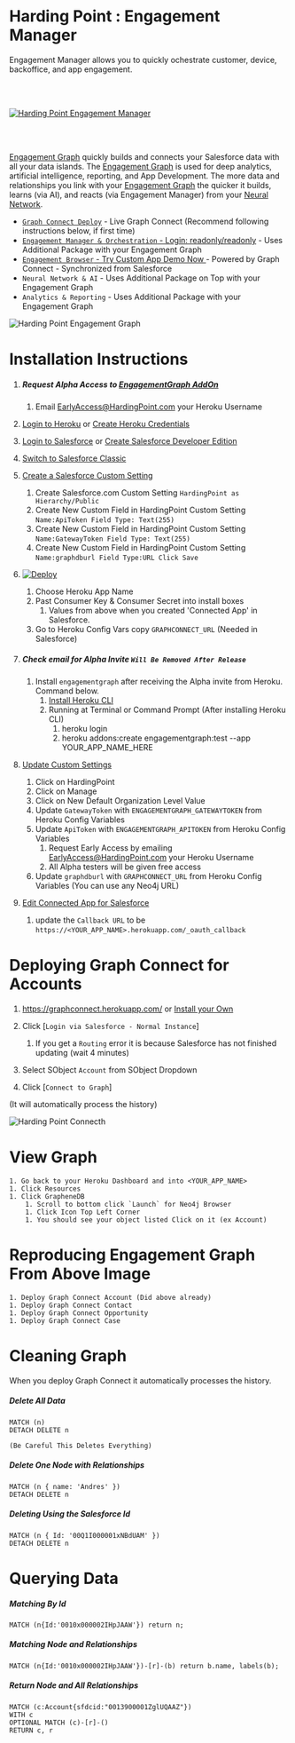 # Harding Point : Engagement Manager
 
Engagement Manager allows you to quickly ochestrate customer, device, backoffice, and app engagement. 

<BR/>
<BR/>

[![Harding Point Engagement Manager](https://static.wixstatic.com/media/983560_c5c91d5d1280442180cb1cce09d1368e~mv2_d_2840_1450_s_2.png/v1/fill/w_2120,h_1000,al_c,usm_0.66_1.00_0.01/983560_c5c91d5d1280442180cb1cce09d1368e~mv2_d_2840_1450_s_2.png)](http://engage.hardingpoint.com/)


<BR/><BR/>

[Engagement Graph](http://www.HardingPoint.com) quickly builds and connects your Salesforce data with all your data 
islands.  The [Engagement Graph](http://www.HardingPoint.com) is used for deep analytics, artificial intelligence, 
reporting, and App Development. The more data and relationships you link with your [Engagement Graph](http://www.HardingPoint.com) 
the quicker it builds, learns (via AI), and reacts (via Engagement Manager) from your [Neural Network](http://www.HardingPoint.com).

* [`Graph Connect Deploy`](https://graphconnect.herokuapp.com/) - Live Graph Connect  (Recommend following instructions below, if first time)
* [`Engagement Manager & Orchestration` - Login: readonly/readonly](http://engage.hardingpoint.com/) - Uses Additional Package with your Engagement Graph
* [`Engagement Browser` - Try Custom App Demo Now ](https://engagementbrowser.herokuapp.com/?neoid=0011I000003ExJzQAK) - Powered by Graph Connect - Synchronized from Salesforce
* `Neural Network & AI` - Uses Additional Package on Top with your Engagement Graph
* `Analytics & Reporting` - Uses Additional Package with your Engagement Graph


![Harding Point Engagement Graph](https://static.wixstatic.com/media/983560_7563ad3d347646e1a792e19a2c14e44c~mv2_d_2754_1836_s_2.png/v1/fill/w_1545,h_1030,al_c,usm_0.66_1.00_0.01/983560_7563ad3d347646e1a792e19a2c14e44c~mv2_d_2754_1836_s_2.png "Harding Point Graph Connect")


# Installation Instructions

1. ##### Request Alpha Access to [EngagementGraph AddOn](https://elements.heroku.com/addons/engagementgraph)
    1. Email EarlyAccess@HardingPoint.com your Heroku Username

1. <a href="https://id.heroku.com/login" target="_new">Login to Heroku</a> or <a href="https://signup.heroku.com" target="_new">Create Heroku Credentials</a>

1. <a href="https://login.salesforce.com" target="_new">Login to Salesforce</a> or <a href="https://developer.salesforce.com/signup" target="_new">Create Salesforce Developer Edition</a>

1. <a href="https://login.salesforce.com/lightning/switcher?destination=classic" target="_new">Switch to Salesforce Classic</a>
        
1. <a href="https://login.salesforce.com/setup/ui/listCustomSettings.apexp" target="_new">Create a Salesforce Custom Setting</a>
    1. Create Salesforce.com Custom Setting `HardingPoint as Hierarchy/Public`
    1. Create New Custom Field in HardingPoint Custom Setting `Name:ApiToken Field Type: Text(255)`
    1. Create New Custom Field in HardingPoint Custom Setting `Name:GatewayToken Field Type: Text(255)`
    1. Create New Custom Field in HardingPoint Custom Setting `Name:graphdburl Field Type:URL Click Save`
    <!-- 1. Create New Custom Field in HardingPoint Custom Setting `Name:APIURL Field Type: URL` -->

1. [![Deploy](https://www.herokucdn.com/deploy/button.svg)](https://heroku.com/deploy)

    1. Choose Heroku App Name
    1. Past Consumer Key & Consumer Secret into install boxes
        1. Values from above when you created 'Connected App' in Salesforce.
    1. Go to Heroku Config Vars copy `GRAPHCONNECT_URL`  (Needed in Salesforce)

1. ##### Check email for Alpha Invite `Will Be Removed After Release`
    1. Install `engagementgraph` after receiving the Alpha invite from Heroku.  Command below.
        1. [Install Heroku CLI](https://devcenter.heroku.com/articles/heroku-cli#download-and-install)
        1. Running at Terminal or Command Prompt (After installing Heroku CLI)
            1. heroku login
            1. heroku addons:create engagementgraph:test --app YOUR_APP_NAME_HERE

1. <a href="https://login.salesforce.com/setup/ui/listCustomSettings.apexp" target="_new">Update Custom Settings</a>
    1. Click on HardingPoint
    1. Click on Manage
    1. Click on New Default Organization Level Value
    1. Update `GatewayToken` with `ENGAGEMENTGRAPH_GATEWAYTOKEN` from Heroku Config Variables
    1. Update `ApiToken` with `ENGAGEMENTGRAPH_APITOKEN` from Heroku Config Variables
        1. Request Early Access by emailing EarlyAccess@HardingPoint.com your Heroku Username 
        1. All Alpha testers will be given free access
    1. Update `graphdburl` with `GRAPHCONNECT_URL` from Heroku Config Variables (You can use any Neo4j URL)
    <!-- 1. Update `APIURL` with `ENGAGEMENTGRAPH_APIURL` from Heroku Config Variables -->
        
1. <a href="https://login.salesforce.com/02u" target="_new">Edit Connected App for Salesforce</a>
    1. update the `Callback URL` to be `https://<YOUR_APP_NAME>.herokuapp.com/_oauth_callback`

# Deploying Graph Connect for Accounts

1. https://graphconnect.herokuapp.com/ or [Install your Own](https://github.com/HardingPoint/graphconnect)

1. Click [`Login via Salesforce - Normal Instance`]

    1. If you get a `Routing` error it is because Salesforce has not finished updating (wait 4 minutes)

1. Select SObject `Account` from SObject Dropdown

1. Click [`Connect to Graph`]

(It will automatically process the history)

![Harding Point Connecth](https://static.wixstatic.com/media/983560_433e31decb984e7caba4de2bcc4e8a54~mv2_d_3076_1874_s_2.png/v1/fill/w_1897,h_1156,al_c,usm_0.66_1.00_0.01/983560_433e31decb984e7caba4de2bcc4e8a54~mv2_d_3076_1874_s_2.png)


# View Graph
    
    1. Go back to your Heroku Dashboard and into <YOUR_APP_NAME>
    1. Click Resources
    1. Click GrapheneDB
        1. Scroll to bottom click `Launch` for Neo4j Browser
        1. Click Icon Top Left Corner
        1. You should see your object listed Click on it (ex Account)
        
        
# Reproducing Engagement Graph From Above Image

    1. Deploy Graph Connect Account (Did above already)
    1. Deploy Graph Connect Contact
    1. Deploy Graph Connect Opportunity
    1. Deploy Graph Connect Case
    
        
# Cleaning Graph

When you deploy Graph Connect it automatically processes the history.

##### Delete All Data
    MATCH (n)
    DETACH DELETE n
    
    (Be Careful This Deletes Everything)
    
##### Delete One Node with Relationships
    MATCH (n { name: 'Andres' })
    DETACH DELETE n
    
##### Deleting Using the Salesforce Id
    
    MATCH (n { Id: '00Q1I000001xNBdUAM' })
    DETACH DELETE n
    
# Querying Data

##### Matching By Id

    MATCH (n{Id:'0010x000002IHpJAAW'}) return n;

##### Matching Node and Relationships

    MATCH (n{Id:'0010x000002IHpJAAW'})-[r]-(b) return b.name, labels(b);
    

##### Return Node and All Relationships

    MATCH (c:Account{sfdcid:"0013900001ZglUQAAZ"}) 
    WITH c
    OPTIONAL MATCH (c)-[r]-()
    RETURN c, r
   

    
